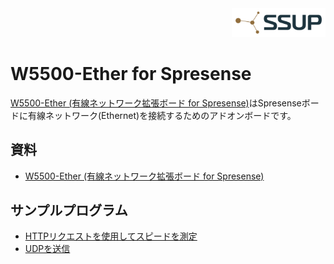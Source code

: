 <div align="right">
<a href="https://developer.sony.com/ja/develop/ssup/"><img src="../../images/SSUPLOGO2.png" width="150"></a>
</div>

# W5500-Ether for Spresense

[W5500-Ether (有線ネットワーク拡張ボード for Spresense)](https://crane-elec.co.jp/products/oem/vol-20/)はSpresenseボードに有線ネットワーク(Ethernet)を接続するためのアドオンボードです。

## 資料
- [W5500-Ether (有線ネットワーク拡張ボード for Spresense)](https://crane-elec.co.jp/products/oem/vol-20/)

## サンプルプログラム
- [HTTPリクエストを使用してスピードを測定](webClient)
- [UDPを送信](udpTimeoutReset)
